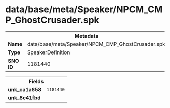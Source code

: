 <h1>data/base/meta/Speaker/NPCM_CMP_GhostCrusader.spk</h1><table><tr><th colspan="100%">Metadata</th></tr><tr><td><b>Name</b></td><td>data/base/meta/Speaker/NPCM_CMP_GhostCrusader.spk</td></tr><tr><td><b>Type</b></td><td>SpeakerDefinition</td></tr><tr><td><b>SNO ID</b></td><td>1181440</td></tr></table>

<table><tr><th colspan="100%">Fields</th></tr><tr><td><b>unk_ca1a658</b></td><td><code>1181440</code></td></tr><tr><td><b>unk_8c41fbd</b></td><td></td></tr></table>


